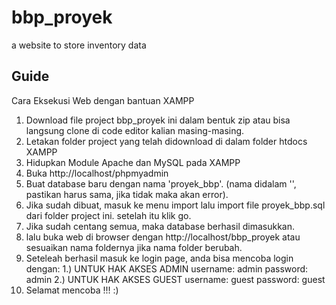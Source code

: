 # bbp_proyek
a website to store inventory data

## Guide
Cara Eksekusi Web dengan bantuan XAMPP
1. Download file project bbp_proyek ini dalam bentuk zip atau bisa langsung clone di code editor kalian masing-masing.
2. Letakan folder project yang telah didownload di dalam folder htdocs XAMPP
3. Hidupkan Module Apache dan MySQL pada XAMPP
4. Buka http://localhost/phpmyadmin
5. Buat database baru dengan nama 'proyek_bbp'. (nama didalam '', pastikan harus sama, jika tidak maka akan error).
6. Jika sudah dibuat, masuk ke menu import lalu import file proyek_bbp.sql dari folder project ini. setelah itu klik go.
7. Jika sudah centang semua, maka database berhasil dimasukkan. 
8. lalu buka web di browser dengan http://localhost/bbp_proyek atau sesuaikan nama foldernya jika nama folder berubah.
9. Seteleah berhasil masuk ke login page, anda bisa mencoba login dengan:
  1.) UNTUK HAK AKSES ADMIN
      username: admin
      password: admin
  2.) UNTUK HAK AKSES GUEST
      username: guest
      password: guest
10. Selamat mencoba !!! :) 
